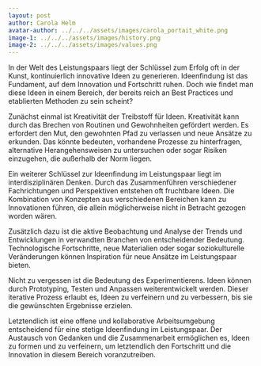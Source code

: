 ```yaml
---
layout: post
author: Carola Helm
avatar-author: ../../../assets/images/carola_portait_white.png
image-1: ../../../assets/images/history.png
image-2: ../../../assets/images/values.png 
---
```



In der Welt des Leistungspaars liegt der Schlüssel zum Erfolg oft in der Kunst, kontinuierlich innovative Ideen zu generieren. Ideenfindung ist das Fundament, auf dem Innovation und Fortschritt ruhen. Doch wie findet man diese Ideen in einem Bereich, der bereits reich an Best Practices und etablierten Methoden zu sein scheint?

Zunächst einmal ist Kreativität der Treibstoff für Ideen. Kreativität kann durch das Brechen von Routinen und Gewohnheiten gefördert werden. Es erfordert den Mut, den gewohnten Pfad zu verlassen und neue Ansätze zu erkunden. Das könnte bedeuten, vorhandene Prozesse zu hinterfragen, alternative Herangehensweisen zu untersuchen oder sogar Risiken einzugehen, die außerhalb der Norm liegen.

Ein weiterer Schlüssel zur Ideenfindung im Leistungspaar liegt im interdisziplinären Denken. Durch das Zusammenführen verschiedener Fachrichtungen und Perspektiven entstehen oft fruchtbare Ideen. Die Kombination von Konzepten aus verschiedenen Bereichen kann zu Innovationen führen, die allein möglicherweise nicht in Betracht gezogen worden wären.

Zusätzlich dazu ist die aktive Beobachtung und Analyse der Trends und Entwicklungen in verwandten Branchen von entscheidender Bedeutung. Technologische Fortschritte, neue Materialien oder sogar soziokulturelle Veränderungen können Inspiration für neue Ansätze im Leistungspaar bieten.

Nicht zu vergessen ist die Bedeutung des Experimentierens. Ideen können durch Prototyping, Testen und Anpassen weiterentwickelt werden. Dieser iterative Prozess erlaubt es, Ideen zu verfeinern und zu verbessern, bis sie die gewünschten Ergebnisse erzielen.

Letztendlich ist eine offene und kollaborative Arbeitsumgebung entscheidend für eine stetige Ideenfindung im Leistungspaar. Der Austausch von Gedanken und die Zusammenarbeit ermöglichen es, Ideen zu formen und zu verfeinern, um letztendlich den Fortschritt und die Innovation in diesem Bereich voranzutreiben.
